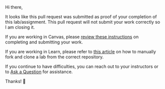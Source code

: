 Hi there,

It looks like this pull request was submitted as proof of your completion of this lab/assignment. This pull request will not submit your work correctly so I am closing it. 

If you are working in Canvas, please [review these instructions](https://github.com/learn-co-curriculum/welcome-completing-assignments) on completing and submitting your work. 

If you are working in Learn, please refer to [this article](http://help.learn.co/workflow-tips/github/how-to-manually-open-a-lab) on how to manually fork and clone a lab from the correct repository.

If you continue to have difficulties, you can reach out to your instructors or to [Ask a Question](http://help.learn.co/ask-a-question/where-can-i-ask-a-question-about-a-lesson) for assistance.

Thanks! 💙
